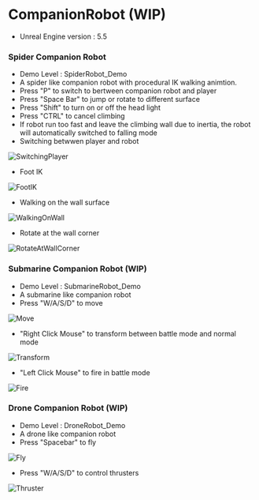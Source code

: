 # CompanionRobot (WIP)
- Unreal Engine version : 5.5

### Spider Companion Robot
- Demo Level : SpiderRobot_Demo
- A spider like companion robot with procedural IK walking animtion.
- Press "P" to switch to bertween companion robot and player
- Press "Space Bar" to jump or rotate to different surface
- Press "Shift" to turn on or off the head light
- Press "CTRL" to cancel climbing
- If robot run too fast and leave the climbing wall due to inertia, the robot will automatically switched to falling mode
- Switching betwwen player and robot

![SwitchingPlayer](https://github.com/user-attachments/assets/841f7002-ecde-47cb-ab06-1aeb5e8a0747)
- Foot IK

![FootIK](https://github.com/user-attachments/assets/81ecdbc4-a8c3-462c-868d-96b0334b9c26)
- Walking on the wall surface

![WalkingOnWall](https://github.com/user-attachments/assets/e688e8f7-bb15-42b1-b384-8c111331b636)
- Rotate at the wall corner

![RotateAtWallCorner](https://github.com/user-attachments/assets/3a8b8019-bad6-44a8-a45a-1c48814e54a9)

### Submarine Companion Robot (WIP)
- Demo Level : SubmarineRobot_Demo
- A submarine like companion robot
- Press "W/A/S/D" to move

![Move](https://github.com/user-attachments/assets/4a0d650c-3b24-4ce6-b4ee-90eaa423fe41)
- "Right Click Mouse" to transform between battle mode and normal mode

![Transform](https://github.com/user-attachments/assets/743c9f29-d014-4ce4-bf89-acc311c146a2)
- "Left Click Mouse" to fire in battle mode

![Fire](https://github.com/user-attachments/assets/27dc76ac-cec5-461e-88cb-df7cb82c77d5)

### Drone Companion Robot (WIP)
- Demo Level : DroneRobot_Demo
- A drone like companion robot
- Press "Spacebar" to fly

![Fly](https://github.com/user-attachments/assets/d562c41b-1ea5-435b-9623-5a7e223b0621)
- Press "W/A/S/D" to control thrusters

![Thruster](https://github.com/user-attachments/assets/5f706063-a1fc-45d3-a9d3-46d5f4c918dc)



